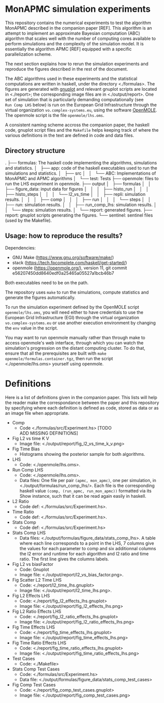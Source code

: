 # MonAPMC simulation experiments 

This repository contains the numerical experiments to test the algorithm MonAPMC
described in the companion paper [REF]. This algorithm is an attempt to
implement an approximate Bayesian computation (ABC) algorithm that scales well
with the number of computing cores available to perform simulations and the
complexity of the simulation model. It is essentially the algorithm APMC [REF]
equipped with a specific parallelization scheme.

The next section explains how to rerun the simulation experiments and reproduce
the figures described in the rest of the document. 

The ABC algorithms used in these experiments and the statistical computations
are written in haskell, under the directory <./formulas>. The figures are
generated with [gnuplot](http://www.gnuplot.info/) and relevant gnuplot scripts
are located in <./report>; the corresponding image files are in
<./output/report>. One set of simulation that is particularly demanding
computationally (see `Run Comp LHS` below) is run on the European Grid
Infrastructure through the virtual organization `vo.complex-systems.eu`, using
the software [OpenMOLE](https://openmole.org). The openmole script is the file
`openmole/lhs.oms`.

A consistent naming scheme accross the companion paper, the haskell code,
gnuplot script files and the `Makefile` helps keeping track of where the
various definitions in the text are defined in code and data files.

## Directory structure

.
├── formulas: The haskell code implementing the algorithms, simulations and statistics.
│   ├── app: code of the haskell executables used to run the simulations and statistics.
│   ├── src
│   │   └── ABC: Implementations of MonAPMC and APMC algorithms
│   └── test: Tests
├── openmole: files to run the LHS experiment in openmole.
├── output
│   ├── formulas
│   │   ├── figure_data: input data for figures
│   │   │   ├── histo_run
│   │   │   ├── histo_steps
│   │   │   └── l2_vs_time
│   │   ├── repli: simulation results.
│   │   │   ├── comp
│   │   │   ├── run
│   │   │   └── steps
│   │   ├── run: simulation results.
│   │   ├── run_comp_lhs: simulation results.
│   │   └── steps: simulation results.
│   └── report: generated figures.
├── report: gnuplot scripts generating the figures.
└── sentinel: sentinel files (used by the Makefile).


## Usage: how to reproduce the results?

Dependencies:
- GNU Make (https://www.gnu.org/software/make/)
- stack (https://tech.fpcomplete.com/haskell/get-started/)
- openmole (https://openmole.org/), version 11, git commit e56207450dd8640edf0a25465a05527a1bcb46b7

Both executables need to be on the path.

The repository uses `make` to run the simulations, compute statistics and generate the figures automatically.

To run the simulation experiment defined by the OpenMOLE script
`openmole/lhs.oms`, you will need either to have credentials to use the European
Grid Infrastructure (EGI) through the virtual organization
`vo.complex-systems.eu` or use another execution environment by changing the
`env` value in the script.

You may want to run openmole manually rather than through make to access
openmole's web interface, through which you can watch the simulation's
progression on the distant computing cluster. To do that, ensure that all the
prerequisites are built with `make openmole/formulas.container.tgz`, then run
the script <./openmole/lhs.oms> yourself using openmole.


# Definitions 

Here is a list of definitions given in the companion paper. This lists will help
the reader make the correspondance between the paper and this repository by
specifying where each definition is defined as code, stored as data or as an
image file when appropriate.


- Comp
  - Code <./formulas/src/Experiment.hs>
[TODO ADD MISSING DEFINITIONS]
- Fig L2 vs time K V
  - Image file: <./output/report/fig_l2_vs_time_k_v.png> 
- Fig Time Bias
  - Histograms showing the posterior sample for both algorithms.
- LHS
  - Code: <./openmole/lhs.oms>.
- Run Comp LHS
  - Code: <./openmole/lhs.oms>.
  - Data files: One file per pair `(apmc, mon_apmc)`, one per simulation, in 
    <./output/formulas/run_comp_lhs/>. Each file is the 
    corresponding haskell value `(comp, (run_apmc, run_mon_apmc))` formatted 
    via its Show instance, such that it can be read again easily in haskell.
- L2 Ratio
  - Code def: <./formulas/src/Experiment.hs>.
- Time Ratio
  - Code def: <./formulas/src/Experiment.hs>.
- Stats Comp
  - Code def: <./formulas/src/Experiment.hs> 
- Stats Comp LHS 
  - Data files: <./output/formulas/figure_data/stats_comp_lhs>. 
    A table where each line corresponds to a point in the LHS, 7 columns give
    the values for each parameter to comp and six additionnal columns the l2
    error and runtime for each algorithm and l2 ratio and time ratio.  The
    first line gives the columns labels.
- Fig L2 vs biasFactor
  - Code: Gnuplot 
  - Image file: <./output/report/l2_vs_bias_factor.png>.
- Fig Scatter L2 Time LHS
  - Code: <./report/l2_time_lhs.gnuplot> 
  - Image file: <./output/report/l2_time_lhs.png>. 
- Fig L2 Effects LHS
  - Code: <./report/fig_l2_effects_lhs.gnuplot>
  - Image file: <./output/report/fig_l2_effects_lhs.png>
- Fig L2 Ratio Effects LHS
  - Code: <./report/fig_l2_ratio_effects_lhs.gnuplot>
  - Image file: <./output/report/fig_l2_ratio_effects_lhs.png>
- Fig Time Effects LHS
  - Code: <./report/fig_time_effects_lhs.gnuplot>
  - Image file: <./output/report/fig_time_effects_lhs.png>
- Fig Time Ratio Effects LHS
  - Code: <./report/fig_time_ratio_effects_lhs.gnuplot>
  - Image file: <./output/report/fig_time_ratio_effects_lhs.png>
- Test Cases
  - Code: <./Makefile>
- Stats Comp Test Cases
  - Code: <./formulas/src/Experiment.hs>
  - Data file: <./output/formulas/figure_data/stats_comp_test_cases>
- Fig Comp Test Cases
  - Code: <./report/fig_comp_test_cases.gnuplot>
  - Image file: <./output/report/fig_comp_test_cases.png>

